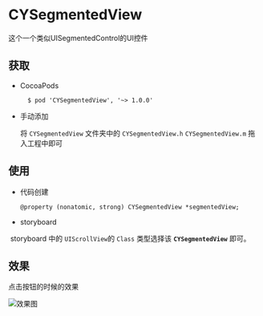 # CYSegmentedView

这个一个类似UISegmentedControl的UI控件


## 获取
- CocoaPods

		$ pod 'CYSegmentedView', '~> 1.0.0'

- 手动添加
	
	将 `CYSegmentedView` 文件夹中的 `CYSegmentedView.h` `CYSegmentedView.m` 拖入工程中即可

## 使用

- 代码创建
  
  ```
  @property (nonatomic, strong) CYSegmentedView *segmentedView;
  ```
- storyboard

  storyboard 中的 `UIScrollView`的 `Class` 类型选择该 **`CYSegmentedView`** 即可。

## 效果

点击按钮的时候的效果

![效果图](https://delims.github.io/cocoapods/images/segmented.gif)



